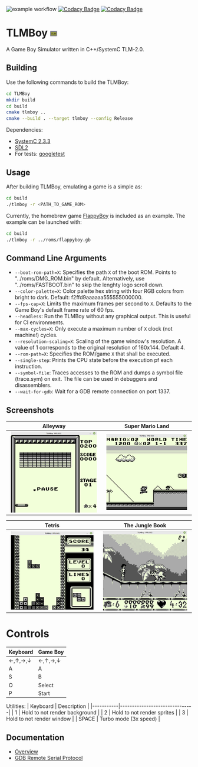 ![example workflow](https://github.com/not-chciken/TLMBoy/actions/workflows/build.yml/badge.svg)
[![Codacy Badge](https://app.codacy.com/project/badge/Coverage/4791a60cefd140328652ee67756c69b9)](https://www.codacy.com/gh/not-chciken/TLMBoy/dashboard?utm_source=github.com\&utm_medium=referral\&utm_content=not-chciken/TLMBoy\&utm_campaign=Badge_Coverage)
[![Codacy Badge](https://app.codacy.com/project/badge/Grade/4791a60cefd140328652ee67756c69b9)](https://www.codacy.com/gh/not-chciken/TLMBoy/dashboard?utm_source=github.com\&utm_medium=referral\&utm_content=not-chciken/TLMBoy\&utm_campaign=Badge_Grade)


# TLMBoy <img src="./assets/tlmboy_icon.svg" width="4%"><br>

A Game Boy Simulator written in C++/SystemC TLM-2.0.

## Building

Use the following commands to build the TLMBoy:

```bash
cd TLMBoy
mkdir build
cd build
cmake tlmboy ..
cmake --build . --target tlmboy --config Release
```

Dependencies:

* [SystemC 2.3.3](https://github.com/accellera-official/systemc)
* [SDL2](https://github.com/libsdl-org/SDL)
* For tests: [googletest](https://github.com/google/googletest)

## Usage

After building TLMBoy, emulating a game is a simple as:
```bash
cd build
./tlmboy -r <PATH_TO_GAME_ROM>
```

Currently, the homebrew game [FlappyBoy](https://github.com/bitnenfer/flappy-boy-asm.git) is included as an example.
The example can be launched with:
```bash
cd build
./tlmboy -r ../roms/flappyboy.gb
```

## Command Line Arguments

* `--boot-rom-path=X`: Specifies the path `X` of the boot ROM. Points to "../roms/DMG\_ROM.bin" by default. Alternatively, use "../roms/FASTBOOT.bin" to skip the lenghty logo scroll down.
* `--color-palette=X`: Color palette hex string with four RGB colors from bright to dark. Default: f2ffd9aaaaaa555555000000.
* `--fps-cap=X`: Limits the maximum frames per second to `X`. Defaults to the Game Boy's default frame rate of 60 fps.
* `--headless`: Run the TLMBoy without any graphical output. This is useful for CI environments.
* `--max-cycles=X`: Only execute a maximum number of `X` clock (not machine!) cycles.
* `--resolution-scaling=X`: Scaling of the game window's resolution. A value of 1 corresponds to the original resolution of 160x144. Default 4.
* `--rom-path=X`: Specifies the ROM/game `X` that shall be executed.
* `--single-step`: Prints the CPU state before the execution pf each instruction.
* `--symbol-file`: Traces accesses to the ROM and dumps a symbol file (trace.sym) on exit. The file can be used in debuggers and disassemblers.
* `--wait-for-gdb`: Wait for a GDB remote connection on port 1337.

## Screenshots
Alleyway | Super Mario Land
:-------------------------:|:-------------------------:
<img src="./assets/alleyway.png" width="95%"> |  <img src="./assets/super_mario_land.png" width="95%">

Tetris | The Jungle Book
:-------------------------:|:-------------------------:
<img src="./assets/tetris.png" width="95%"> |  <img src="./assets/jungle_book.png" width="95%">


# Controls

| Keyboard  | Game Boy  |
|-----------|-----------|
| ←,↑,→,↓   | ←,↑,→,↓   |
| A         | A         |
| S         | B         |
| O         | Select    |
| P         | Start     |

Utilities:
| Keyboard  | Description                   |
|-----------|-------------------------------|
| 1         | Hold to not render background |
| 2         | Hold to not render sprites    |
| 3         | Hold to not render window     |
| SPACE     | Turbo mode (3x speed)         |


## Documentation

* [Overview](https://www.chciken.com/tlmboy/2022/02/02/gameboy-systemc.html)
* [GDB Remote Serial Protocol](https://www.chciken.com/tlmboy/2022/04/03/gdb-z80.html)
